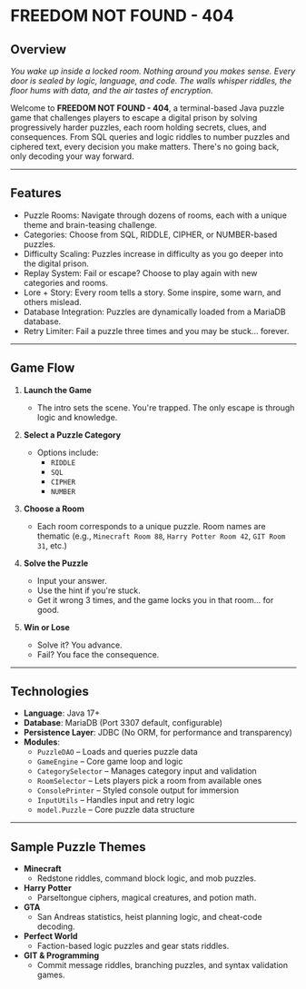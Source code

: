 # FREEDOM NOT FOUND - 404

## Overview

_You wake up inside a locked room. Nothing around you makes sense. Every door is sealed by logic, language, and code. The walls whisper riddles, the floor hums with data, and the air tastes of encryption._

Welcome to **FREEDOM NOT FOUND - 404**, a terminal-based Java puzzle game that challenges players to escape a digital prison by solving progressively harder puzzles, each room holding secrets, clues, and consequences. From SQL queries and logic riddles to number puzzles and ciphered text, every decision you make matters. There's no going back, only decoding your way forward.

---

## Features

- Puzzle Rooms: Navigate through dozens of rooms, each with a unique theme and brain-teasing challenge.
- Categories: Choose from SQL, RIDDLE, CIPHER, or NUMBER-based puzzles.
- Difficulty Scaling: Puzzles increase in difficulty as you go deeper into the digital prison.
- Replay System: Fail or escape? Choose to play again with new categories and rooms.
- Lore + Story: Every room tells a story. Some inspire, some warn, and others mislead.
- Database Integration: Puzzles are dynamically loaded from a MariaDB database.
- Retry Limiter: Fail a puzzle three times and you may be stuck... forever.

---

## Game Flow

1. **Launch the Game**
    - The intro sets the scene. You're trapped. The only escape is through logic and knowledge.

2. **Select a Puzzle Category**
    - Options include:
        - `RIDDLE`
        - `SQL`
        - `CIPHER`
        - `NUMBER`

3. **Choose a Room**
    - Each room corresponds to a unique puzzle. Room names are thematic (e.g., `Minecraft Room 88`, `Harry Potter Room 42`, `GIT Room 31`, etc.)

4. **Solve the Puzzle**
    - Input your answer.
    - Use the hint if you're stuck.
    - Get it wrong 3 times, and the game locks you in that room... for good.

5. **Win or Lose**
    - Solve it? You advance.
    - Fail? You face the consequence.

---

## Technologies

- **Language**: Java 17+
- **Database**: MariaDB (Port 3307 default, configurable)
- **Persistence Layer**: JDBC (No ORM, for performance and transparency)
- **Modules**:
    - `PuzzleDAO` – Loads and queries puzzle data
    - `GameEngine` – Core game loop and logic
    - `CategorySelector` – Manages category input and validation
    - `RoomSelector` – Lets players pick a room from available ones
    - `ConsolePrinter` – Styled console output for immersion
    - `InputUtils` – Handles input and retry logic
    - `model.Puzzle` – Core puzzle data structure

---

## Sample Puzzle Themes

- **Minecraft**
    - Redstone riddles, command block logic, and mob puzzles.
- **Harry Potter**
    - Parseltongue ciphers, magical creatures, and potion math.
- **GTA**
    - San Andreas statistics, heist planning logic, and cheat-code decoding.
- **Perfect World**
    - Faction-based logic puzzles and gear stats riddles.
- **GIT & Programming**
    - Commit message riddles, branching puzzles, and syntax validation games.
